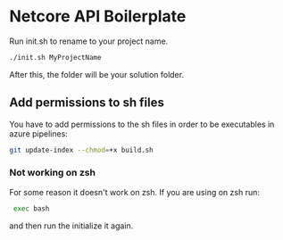 # Netcore API Boilerplate

Run init.sh to rename to your project name.

```bash
./init.sh MyProjectName
```

After this, the folder will be your solution folder.

## Add permissions to sh files

You have to add permissions to the sh files in order to be executables in azure pipelines:

```bash
git update-index --chmod=+x build.sh
```

### Not working on zsh

For some reason it doesn't work on zsh. If you are using on zsh run:

```bash
 exec bash 
```

and then run the initialize it again.
